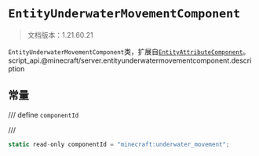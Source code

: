 # `EntityUnderwaterMovementComponent`

> 文档版本：1.21.60.21

`EntityUnderwaterMovementComponent`类，扩展自[`EntityAttributeComponent`](./entityattributecomponent.md)。script_api.@minecraft/server.entityunderwatermovementcomponent.description

## 常量

/// define
`componentId`


///

```js
static read-only componentId = "minecraft:underwater_movement";
```

